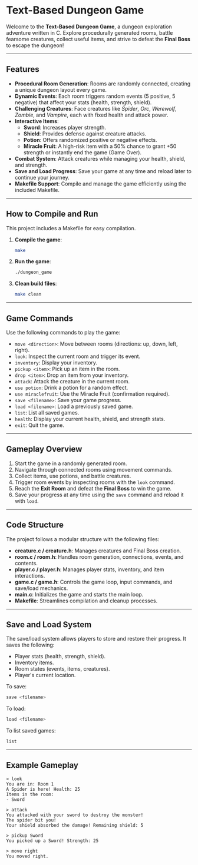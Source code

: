 # Text-Based Dungeon Game

Welcome to the **Text-Based Dungeon Game**, a dungeon exploration adventure written in C. Explore procedurally generated rooms, battle fearsome creatures, collect useful items, and strive to defeat the **Final Boss** to escape the dungeon!

---

## Features
- **Procedural Room Generation**: Rooms are randomly connected, creating a unique dungeon layout every game.
- **Dynamic Events**: Each room triggers random events (5 positive, 5 negative) that affect your stats (health, strength, shield).
- **Challenging Creatures**: Face creatures like *Spider*, *Orc*, *Werewolf*, *Zombie*, and *Vampire*, each with fixed health and attack power.
- **Interactive Items**:
  - **Sword**: Increases player strength.
  - **Shield**: Provides defense against creature attacks.
  - **Potion**: Offers randomized positive or negative effects.
  - **Miracle Fruit**: A high-risk item with a 50% chance to grant +50 strength or instantly end the game (Game Over).
- **Combat System**: Attack creatures while managing your health, shield, and strength.
- **Save and Load Progress**: Save your game at any time and reload later to continue your journey.
- **Makefile Support**: Compile and manage the game efficiently using the included Makefile.

---

## How to Compile and Run
This project includes a Makefile for easy compilation.

1. **Compile the game**:
   ```bash
   make
   ```

2. **Run the game**:
   ```bash
   ./dungeon_game
   ```

3. **Clean build files**:
   ```bash
   make clean
   ```

---

## Game Commands
Use the following commands to play the game:

- `move <direction>`: Move between rooms (directions: up, down, left, right).
- `look`: Inspect the current room and trigger its event.
- `inventory`: Display your inventory.
- `pickup <item>`: Pick up an item in the room.
- `drop <item>`: Drop an item from your inventory.
- `attack`: Attack the creature in the current room.
- `use potion`: Drink a potion for a random effect.
- `use miraclefruit`: Use the Miracle Fruit (confirmation required).
- `save <filename>`: Save your game progress.
- `load <filename>`: Load a previously saved game.
- `list`: List all saved games.
- `health`: Display your current health, shield, and strength stats.
- `exit`: Quit the game.

---

## Gameplay Overview
1. Start the game in a randomly generated room.
2. Navigate through connected rooms using movement commands.
3. Collect items, use potions, and battle creatures.
4. Trigger room events by inspecting rooms with the `look` command.
5. Reach the **Exit Room** and defeat the **Final Boss** to win the game.
6. Save your progress at any time using the `save` command and reload it with `load`.

---

## Code Structure
The project follows a modular structure with the following files:

- **creature.c / creature.h**: Manages creatures and Final Boss creation.
- **room.c / room.h**: Handles room generation, connections, events, and contents.
- **player.c / player.h**: Manages player stats, inventory, and item interactions.
- **game.c / game.h**: Controls the game loop, input commands, and save/load mechanics.
- **main.c**: Initializes the game and starts the main loop.
- **Makefile**: Streamlines compilation and cleanup processes.

---

## Save and Load System
The save/load system allows players to store and restore their progress. It saves the following:
- Player stats (health, strength, shield).
- Inventory items.
- Room states (events, items, creatures).
- Player's current location.

To save:
```bash
save <filename>
```
To load:
```bash
load <filename>
```
To list saved games:
```bash
list
```

---

## Example Gameplay
```
> look
You are in: Room 1
A Spider is here! Health: 25
Items in the room:
- Sword

> attack
You attacked with your sword to destroy the monster!
The spider bit you!
Your shield absorbed the damage! Remaining shield: 5

> pickup Sword
You picked up a Sword! Strength: 25

> move right
You moved right.
```
